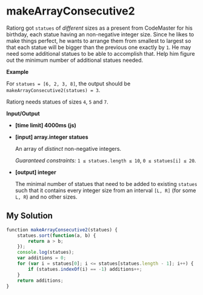 # makeArrayConsecutive2
﻿Ratiorg got `statues` of _different_ sizes as a present from CodeMaster for his birthday, each statue having an non-negative integer size. Since he likes to make things perfect, he wants to arrange them from smallest to largest so that each statue will be bigger than the previous one exactly by `1`. He may need some additional statues to be able to accomplish that. Help him figure out the minimum number of additional statues needed.

**Example**

For `statues = [6, 2, 3, 8]`, the output should be
`makeArrayConsecutive2(statues) = 3`.

Ratiorg needs statues of sizes `4`, `5` and `7`.

**Input/Output**

*   **[time limit] 4000ms (js)**

*   **[input] array.integer statues**

    An array of _distinct_ non-negative integers.

    _Guaranteed constraints:_
    `1 ≤ statues.length ≤ 10`,
    `0 ≤ statues[i] ≤ 20`.

*   **[output] integer**

    The minimal number of statues that need to be added to existing `statues` such that it contains every integer size from an interval `[L, R]` (for some `L, R`) and no other sizes.


## My Solution
```javascript
﻿function makeArrayConsecutive2(statues) {
    statues.sort(function(a, b) {
        return a > b;
    });
    console.log(statues);
    var additions = 0;
    for (var i = statues[0]; i <= statues[statues.length - 1]; i++) {
        if (statues.indexOf(i) == -1) additions++;
    }
    return additions;
}
​
```

